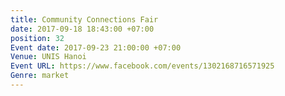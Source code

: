 ```yaml
---
title: Community Connections Fair
date: 2017-09-18 18:43:00 +07:00
position: 32
Event date: 2017-09-23 21:00:00 +07:00
Venue: UNIS Hanoi
Event URL: https://www.facebook.com/events/1302168716571925
Genre: market
---
```


